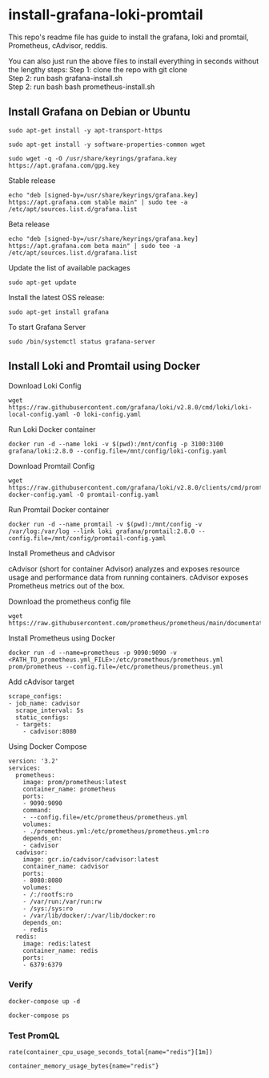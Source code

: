 # install-grafana-loki-promtail
This repo's readme file has guide to install the grafana, loki and promtail, Prometheus, cAdvisor, reddis.

You can also just run the above files to install everything in seconds without the lengthy steps:
Step 1: clone the repo with git clone <br />
Step 2: run bash grafana-install.sh <br />
Step 2: run bash bash prometheus-install.sh <br />


## Install Grafana on Debian or Ubuntu

```
sudo apt-get install -y apt-transport-https
```
```
sudo apt-get install -y software-properties-common wget
```
```
sudo wget -q -O /usr/share/keyrings/grafana.key https://apt.grafana.com/gpg.key
```

Stable release
```
echo "deb [signed-by=/usr/share/keyrings/grafana.key] https://apt.grafana.com stable main" | sudo tee -a /etc/apt/sources.list.d/grafana.list
```

Beta release
```
echo "deb [signed-by=/usr/share/keyrings/grafana.key] https://apt.grafana.com beta main" | sudo tee -a /etc/apt/sources.list.d/grafana.list
```

Update the list of available packages
```
sudo apt-get update
```

Install the latest OSS release:
```
sudo apt-get install grafana
```

To start Grafana Server
```
sudo /bin/systemctl status grafana-server
```



## Install Loki and Promtail using Docker

Download Loki Config

```
wget https://raw.githubusercontent.com/grafana/loki/v2.8.0/cmd/loki/loki-local-config.yaml -O loki-config.yaml
```

Run Loki Docker container

```
docker run -d --name loki -v $(pwd):/mnt/config -p 3100:3100 grafana/loki:2.8.0 --config.file=/mnt/config/loki-config.yaml
```

Download Promtail Config

```
wget https://raw.githubusercontent.com/grafana/loki/v2.8.0/clients/cmd/promtail/promtail-docker-config.yaml -O promtail-config.yaml
```

Run Promtail Docker container

```
docker run -d --name promtail -v $(pwd):/mnt/config -v /var/log:/var/log --link loki grafana/promtail:2.8.0 --config.file=/mnt/config/promtail-config.yaml
```

Install Prometheus and cAdvisor

cAdvisor (short for container Advisor) analyzes and exposes resource usage and performance data from running containers. cAdvisor exposes Prometheus metrics out of the box.

Download the prometheus config file

```
wget https://raw.githubusercontent.com/prometheus/prometheus/main/documentation/examples/prometheus.yml
```

Install Prometheus using Docker

```
docker run -d --name=prometheus -p 9090:9090 -v <PATH_TO_prometheus.yml_FILE>:/etc/prometheus/prometheus.yml prom/prometheus --config.file=/etc/prometheus/prometheus.yml
```


Add cAdvisor target

```
scrape_configs:
- job_name: cadvisor
  scrape_interval: 5s
  static_configs:
  - targets:
    - cadvisor:8080
```

Using Docker Compose

```
version: '3.2'
services:
  prometheus:
    image: prom/prometheus:latest
    container_name: prometheus
    ports:
    - 9090:9090
    command:
    - --config.file=/etc/prometheus/prometheus.yml
    volumes:
    - ./prometheus.yml:/etc/prometheus/prometheus.yml:ro
    depends_on:
    - cadvisor
  cadvisor:
    image: gcr.io/cadvisor/cadvisor:latest
    container_name: cadvisor
    ports:
    - 8080:8080
    volumes:
    - /:/rootfs:ro
    - /var/run:/var/run:rw
    - /sys:/sys:ro
    - /var/lib/docker/:/var/lib/docker:ro
    depends_on:
    - redis
  redis:
    image: redis:latest
    container_name: redis
    ports:
    - 6379:6379
```

### Verify

```
docker-compose up -d
```
```
docker-compose ps
```

### Test PromQL

```
rate(container_cpu_usage_seconds_total{name="redis"}[1m])
```
```
container_memory_usage_bytes{name="redis"}
```
